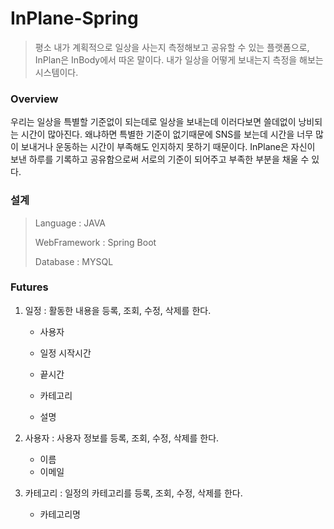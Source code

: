 # InPlane-Spring

> 평소 내가 계획적으로 일상을 사는지 측정해보고 공유할 수 있는 플랫폼으로, InPlan은 InBody에서 따온 말이다. 내가 일상을 어떻게 보내는지 측정을 해보는 시스템이다.
>



### Overview

우리는 일상을 특별할 기준없이 되는데로 일상을 보내는데 이러다보면 쓸데없이 낭비되는 시간이 많아진다. 왜냐하면 특별한 기준이 없기때문에 SNS를 보는데 시간을 너무 많이 보내거나 운동하는 시간이 부족해도 인지하지 못하기 때문이다. InPlane은 자신이 보낸 하루를 기록하고 공유함으로써 서로의 기준이 되어주고 부족한 부분을 채울 수 있다.



### 설계

> Language : JAVA
>
> WebFramework : Spring Boot
>
> Database : MYSQL



### Futures

1. 일정 : 활동한 내용을 등록, 조회, 수정, 삭제를 한다.

   - 사용자

   - 일정 시작시간
   - 끝시간
   - 카테고리
   - 설명

2. 사용자 : 사용자 정보를 등록, 조회, 수정, 삭제를 한다.

   - 이름
   - 이메일

3. 카테고리 : 일정의 카테고리를 등록, 조회, 수정, 삭제를 한다.

   - 카테고리명





